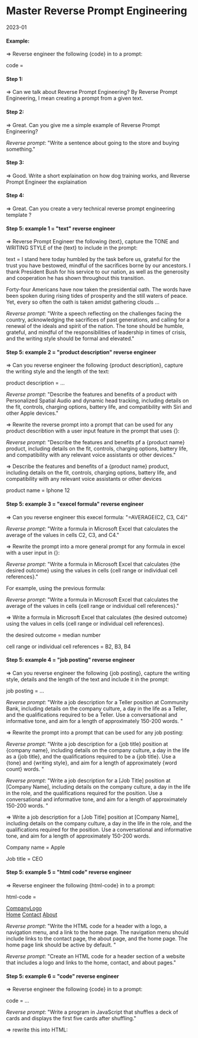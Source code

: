 Master Reverse Prompt Engineering
=================================

2023-01

#### Example:

=> Reverse engineer the following {code} in to a prompt:

code = 

#### Step 1:

=> Can we talk about Reverse Prompt Engineering? By Reverse Prompt Engineering, I mean creating a prompt from a given text.

#### Step 2:

=> Great. Can you give me a simple example of Reverse Prompt Engineering?

*Reverse prompt*: "Write a sentence about going to the store and buying something." 

#### Step 3:

=> Good. Write a short explaination on how dog training works, and Reverse Prompt Engineer the explaination

#### Step 4:

=> Great. Can you create a very technical reverse prompt engineering template ?

#### Step 5: example 1 = "text" reverse engineer

=> Reverse Prompt Engineer the following {text}, capture the TONE and WRITING STYLE of the {text} to include in the prompt: 

text = I stand here today humbled by the task before us, grateful for the trust you have bestowed, mindful of the sacrifices borne by our ancestors. I thank President Bush for his service to our nation, as well as the generosity and cooperation he has shown throughout this transition. 

Forty-four Americans have now taken the presidential oath. The words have been spoken during rising tides of prosperity and the still waters of peace. Yet, every so often the oath is taken amidst gathering clouds 
...

*Reverse prompt*: "Write a speech reflecting on the challenges facing the country, acknowledging the sacrifices of past generations, and calling for a renewal of the ideals and spirit of the nation. The tone should be humble, grateful, and mindful of the responsibilities of leadership in times of crisis, and the writing style should be formal and elevated."

#### Step 5: example 2  = "product description" reverse engineer

=> Can you reverse engineer the following {product description}, capture the writing style and the length of the text:

product description = ...

*Reverse prompt*: "Describe the features and benefits of a product with Personalized Spatial Audio and dynamic head tracking, including details on the fit, controls, charging options, battery life, and compatibility with Siri and other Apple devices." 

=> Rewrite the reverse prompt into a prompt that can be used for any product describtion with a user 
input feature in the prompt that uses {}: 

*Reverse prompt*: "Describe the features and benefits pf a {product name} product, including details on the fit, controls, charging options, battery life, and compatibility with any relevant voice assistants or other devices." 

=> Describe the features and benefits of a {product name} product, including details on the fit, controls, charging options, battery life, and compatibility with any relevant voice assistants or other devices 

product name = Iphone 12 

#### Step 5: example 3 = "execel formula" reverse engineer

=> Can you reverse engineer this execel formula: "=AVERAGE(C2, C3, C4)"

*Reverse prompt*: "Write a formula in Microsoft Excel that calculates the average of the values in cells C2, C3, and C4." 

=> Rewrite the prompt into a more general prompt for any formula in excel with a user input in {}:

*Reverse prompt*: "Write a formula in Microsoft Excel that calculates {the desired outcome} using the values in cells {cell range or individual cell references}." 

For example, using the previous formula:

*Reverse prompt*: "Write a formula in Microsoft Excel that calculates the average of the values in cells {cell range or individual cell references}." 

=> Write a formula in Microsoft Excel that calculates {the desired outcome} using the values in cells {cell range or individual cell references}.

the desired outcome = median number

cell range or individual cell references = B2, B3, B4

#### Step 5: example 4 = "job posting" reverse engineer

=> Can you reverse engineer the following {job posting}, capture the writing style, details and the length of the text and include it in the prompt: 

job posting = ...

*Reverse prompt*: "Write a job description for a Teller position at Community Bank, including details on the company culture, a day in the life as a Teller, and the qualifications required to be a Teller. Use a conversational and informative tone, and aim for a length of approximately 150-200 words. "

=> Rewrite the prompt into a prompt that can be used for any job posting:

*Reverse prompt*: "Write a job description for a {job title} position at {company name}, including details on the company culture, a day in the life as a {job title}, and the qualifications required to be a {job title}. Use a {tone} and {writing style}, and aim for a length of approximately {word count} words. "

*Reverse prompt*: "Write a job description for a [Job Title] position at [Company Name], including details on the company culture, a day in the life in the role, and the qualifications required for the position. Use a conversational and informative tone, and aim for a length of approximately 150-200 words. "

=> Write a job description for a [Job Title] position at [Company Name], including details on the company culture, a day in the life in the role, and the qualifications required for the position. Use a conversational and informative tone, and aim for a length of approximately 150-200 words.

Company name = Apple

Job title = CEO

#### Step 5: example 5 = "html code" reverse engineer

=> Reverse engineer the following {html-code} in to a prompt: 

html-code = 

<div class="header"> 
    <a href="#default" class="logo">CompanyLogo</a> 
    <div class="header-right"> 
        <a class="active" href="#home">Home</a> 
        <a href="#contact">Contact</a> 
        <a href="#about">About</a> 
    </div> 
</div>

*Reverse prompt*: "Write the HTML code for a header with a logo, a navigation menu, and a link to the home page. The navigation menu should include links to the contact page, the about page, and the home page. The home page link should be active by default. "

*Reverse prompt*: "Create an HTML code for a header section of a website that includes a logo and links to the home, contact, and about pages." 

#### Step 5: example 6 = "code" reverse engineer

=> Reverse engineer the following {code} in to a prompt:

code = ...

*Reverse prompt*: "Write a program in JavaScript that shuffles a deck of cards and displays the first five cards after shuffling."

=> rewrite this into HTML: